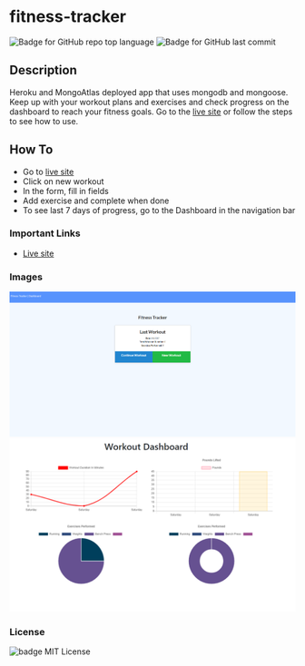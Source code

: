 # fitness-tracker

![Badge for GitHub repo top language](https://img.shields.io/github/languages/top/breyera/fitness-tracker?style=flat&logo=appveyor) ![Badge for GitHub last commit](https://img.shields.io/github/last-commit/breyera/fitness-tracker?style=flat&logo=appveyor)

## Description

Heroku and MongoAtlas deployed app that uses mongodb and mongoose. Keep up with your workout plans and exercises and check progress on the dashboard to reach your fitness goals. Go to the [live site](https://tranquil-waters-83609.herokuapp.com/) or follow the steps to see how to use.

## How To

- Go to [live site](https://tranquil-waters-83609.herokuapp.com/)
- Click on new workout
- In the form, fill in fields
- Add exercise and complete when done
- To see last 7 days of progress, go to the Dashboard in the navigation bar

### Important Links

- [Live site](https://tranquil-waters-83609.herokuapp.com/)

### Images

![screeshot of home page](public/images/home-page.PNG)
![screeshot of dashboard](public/images/dashboard.PNG)

### License

![badge](https://img.shields.io/badge/license-MIT-brightgreen)
MIT License

